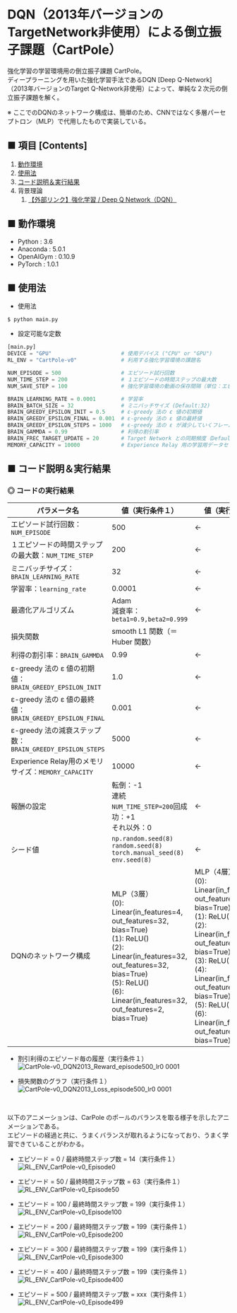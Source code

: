 # DQN（2013年バージョンのTargetNetwork非使用）による倒立振子課題（CartPole）
強化学習の学習環境用の倒立振子課題 CartPole。<br>
ディープラーニングを用いた強化学習手法であるDQN [Deep Q-Network] （2013年バージョンのTarget Q-Network非使用）によって、単純な２次元の倒立振子課題を解く。<br>

※ ここでのDQNのネットワーク構成は、簡単のため、CNNではなく多層パーセプトロン（MLP）で代用したもので実装している。

## ■ 項目 [Contents]
1. [動作環境](#動作環境)
1. [使用法](#使用法)
1. [コード説明＆実行結果](#コード説明＆実行結果)
1. 背景理論
    1. [【外部リンク】強化学習 / Deep Q Network（DQN）](http://yagami12.hatenablog.com/entry/2019/02/22/210608#DeepQNetwork)


## ■ 動作環境

- Python : 3.6
- Anaconda : 5.0.1
- OpenAIGym : 0.10.9
- PyTorch : 1.0.1

## ■ 使用法

- 使用法
```
$ python main.py
```

- 設定可能な定数
```python
[main.py]
DEVICE = "GPU"                      # 使用デバイス ("CPU" or "GPU")
RL_ENV = "CartPole-v0"              # 利用する強化学習環境の課題名

NUM_EPISODE = 500                   # エピソード試行回数
NUM_TIME_STEP = 200                 # １エピソードの時間ステップの最大数
NUM_SAVE_STEP = 100                 # 強化学習環境の動画の保存間隔（単位：エピソード数）

BRAIN_LEARNING_RATE = 0.0001        # 学習率
BRAIN_BATCH_SIZE = 32               # ミニバッチサイズ (Default:32)
BRAIN_GREEDY_EPSILON_INIT = 0.5     # ε-greedy 法の ε 値の初期値
BRAIN_GREEDY_EPSILON_FINAL = 0.001  # ε-greedy 法の ε 値の最終値
BRAIN_GREEDY_EPSILON_STEPS = 1000   # ε-greedy 法の ε が減少していくフレーム数
BRAIN_GAMMDA = 0.99                 # 利得の割引率
BRAIN_FREC_TARGET_UPDATE = 20       # Target Network との同期頻度（Default:10_000） 
MEMORY_CAPACITY = 10000             # Experience Relay 用の学習用データセットのメモリの最大の長さ
```

<a id="コード説明＆実行結果"></a>

## ■ コード説明＆実行結果

### ◎ コードの実行結果

|パラメータ名|値（実行条件１）|値（実行条件２）|
|---|---|---|
|エピソード試行回数：`NUM_EPISODE`|500|←|
|１エピソードの時間ステップの最大数：`NUM_TIME_STEP`|200|←|
|ミニバッチサイズ：`BRAIN_LEARNING_RATE`|32|←|
|学習率：`learning_rate`|0.0001|←|
|最適化アルゴリズム|Adam<br>減衰率：`beta1=0.9,beta2=0.999`|←|
|損失関数|smooth L1 関数（＝Huber 関数）|
|利得の割引率：`BRAIN_GAMMDA`|0.99|←|
|ε-greedy 法の ε 値の初期値：`BRAIN_GREEDY_EPSILON_INIT`|1.0|←|
|ε-greedy 法の ε 値の最終値：`BRAIN_GREEDY_EPSILON_FINAL`|0.001|←|
|ε-greedy 法の減衰ステップ数：`BRAIN_GREEDY_EPSILON_STEPS`|5000|←|
|Experience Relay用のメモリサイズ：`MEMORY_CAPACITY`|10000|←|
|報酬の設定|転倒：-1<br>連続 `NUM_TIME_STEP=200`回成功：+1<br>それ以外：0|←|
|シード値|`np.random.seed(8)`<br>`random.seed(8)`<br>`torch.manual_seed(8)`<br>`env.seed(8)`|←|
|DQNのネットワーク構成|MLP（3層）<br>(0): Linear(in_features=4, out_features=32, bias=True)<br>(1): ReLU()<br>(2): Linear(in_features=32, out_features=32, bias=True)<br>(5): ReLU()<br>(6): Linear(in_features=32, out_features=2, bias=True)|MLP（4層）<br>(0): Linear(in_features=4, out_features=32, bias=True)<br>(1): ReLU()<br>(2): Linear(in_features=32, out_features=32, bias=True)<br>(3): ReLU()<br>(4): Linear(in_features=32, out_features=32, bias=True)<br>(5): ReLU()<br>(6): Linear(in_features=32, out_features=2, bias=True)|

<!--
転倒：-1<br>連続 `NUM_TIME_STEP`回成功：+`NUM_TIME_STEP=200`<br>それ以外：+1|
-->

- 割引利得のエピソード毎の履歴（実行条件１）<br>
![CartPole-v0_DQN2013_Reward_episode500_lr0 0001](https://user-images.githubusercontent.com/25688193/55083350-bf147580-50e6-11e9-9ca0-08f2c85a3916.png)<br>
<!--
![CartPole-v0_DQN2013_Reward_episode500_lr0 0001](https://user-images.githubusercontent.com/25688193/54998197-e0a32d80-5010-11e9-890a-61542dfc6fb6.png)<br>
-->

- 損失関数のグラフ（実行条件１）<br>
![CartPole-v0_DQN2013_Loss_episode500_lr0 0001](https://user-images.githubusercontent.com/25688193/55083349-bf147580-50e6-11e9-8b98-cee1e1ec42e6.png)<br>
<!--
![CartPole-v0_DQN2013_Loss_episode500_lr0 0001](https://user-images.githubusercontent.com/25688193/54998194-e0a32d80-5010-11e9-9dcd-15e0ab566bb6.png)<br>
-->

<!--
> 途中で損失関数の値が発散しており、その後０付近の収束しておらず、うまく学習できていないことがわかる。<br>
-->

<!--
- 割引利得のエピソード毎の履歴（実行条件２）<br>
![CartPole-v0_DQN2013_Reward_episode500_lr0 0001](https://user-images.githubusercontent.com/25688193/54996397-84d6a580-500c-11e9-9b2b-4e0116d9eab1.png)<br>
-->

<!--
- 損失関数のグラフ（実行条件２）<br>
![CartPole-v0_DQN2013_Loss_episode100_lr0 0001](https://user-images.githubusercontent.com/25688193/54996753-7b9a0880-500d-11e9-8efc-9c0bb6fb3231.png)<br>
![CartPole-v0_DQN2013_Loss_episode500_lr0 0001](https://user-images.githubusercontent.com/25688193/54996396-84d6a580-500c-11e9-82b8-86af38a9ac1e.png)<br>
-->

<!--
> エピソードが経過するにつれて、損失関数の値が０付近の値に向かって収束しており、うまく学習できていることがわかる。<br>
> また、実行条件１より、学習が安定化していることがわかる。（実行条件１のMLPより、層数が多いため？）<br>
-->

<br>

以下のアニメーションは、CarPole のポールのバランスを取る様子を示したアニメーションである。<br>
エピソードの経過と共に、うまくバランスが取れるようになっており、うまく学習できていることがわかる。<br>
<!--
※ ポールを左右に振りながらバランスを取るときの振り幅が、Q学習や Sarsa では大きかったのに対して、この DQN では小さい傾向がある？<br>
-->

- エピソード = 0 / 最終時間ステップ数 = 14（実行条件１）<br>
![RL_ENV_CartPole-v0_Episode0](https://user-images.githubusercontent.com/25688193/55083446-e703d900-50e6-11e9-8546-99067777b120.gif)<br>

- エピソード = 50 / 最終時間ステップ数 = 63（実行条件１）<br>
![RL_ENV_CartPole-v0_Episode50](https://user-images.githubusercontent.com/25688193/55083449-e79c6f80-50e6-11e9-9674-8ee1f5fa1b33.gif)<br>

- エピソード = 100 / 最終時間ステップ数 = 199（実行条件１）<br>
![RL_ENV_CartPole-v0_Episode100](https://user-images.githubusercontent.com/25688193/55083452-e79c6f80-50e6-11e9-9aa6-942b2ed35734.gif)<br>

- エピソード = 200 / 最終時間ステップ数 = 199（実行条件１）<br>
![RL_ENV_CartPole-v0_Episode200](https://user-images.githubusercontent.com/25688193/55083455-e8350600-50e6-11e9-95bd-9d98bdb83f8d.gif)<br>

- エピソード = 300 / 最終時間ステップ数 = 199（実行条件１）<br>
![RL_ENV_CartPole-v0_Episode300](https://user-images.githubusercontent.com/25688193/55083457-e8350600-50e6-11e9-8506-6ecab96030a1.gif)<br>

- エピソード = 400 / 最終時間ステップ数 = 199（実行条件１）<br>
![RL_ENV_CartPole-v0_Episode400](https://user-images.githubusercontent.com/25688193/55083460-e8cd9c80-50e6-11e9-9ce4-c3e77b9a27a3.gif)<br>

- エピソード = 500 / 最終時間ステップ数 = xxx（実行条件１）<br>
![RL_ENV_CartPole-v0_Episode499](https://user-images.githubusercontent.com/25688193/55083462-e8cd9c80-50e6-11e9-9ef3-8333b86e9e35.gif)<br>
